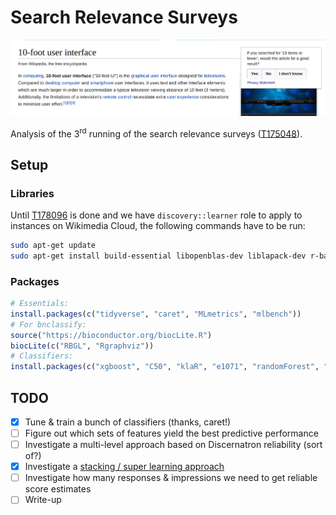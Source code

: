 # Search Relevance Surveys

[![By EBernhardson](docs/figures/example_human_search_relevance_survey.png)](https://phabricator.wikimedia.org/F9161493)

Analysis of the 3<sup>rd</sup> running of the search relevance surveys ([T175048](https://phabricator.wikimedia.org/T175048)).

## Setup

### Libraries

Until [T178096](https://phabricator.wikimedia.org/T178096) is done and we have `discovery::learner` role to apply to instances on Wikimedia Cloud, the following commands have to be run:

```bash
sudo apt-get update
sudo apt-get install build-essential libopenblas-dev liblapack-dev r-base r-base-dev r-recommended git-core libxml2-dev libssl-dev libcurl4-openssl-dev libssh2-1-dev
```

### Packages

```R
# Essentials:
install.packages(c("tidyverse", "caret", "MLmetrics", "mlbench"))
# For bnclassify:
source("https://bioconductor.org/biocLite.R")
biocLite(c("RBGL", "Rgraphviz"))
# Classifiers:
install.packages(c("xgboost", "C50", "klaR", "e1071", "randomForest", "bnclassify"))
```

## TODO

- [x] Tune & train a bunch of classifiers (thanks, caret!)
- [ ] Figure out which sets of features yield the best predictive performance
- [ ] Investigate a multi-level approach based on Discernatron reliability (sort of?)
- [x] Investigate a [stacking / super learning approach](https://github.com/h2oai/h2o-tutorials/tree/master/tutorials/ensembles-stacking)
- [ ] Investigate how many responses & impressions we need to get reliable score estimates
- [ ] Write-up
